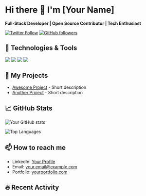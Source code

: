 # Hi there 👋 I'm [Your Name]

**Full-Stack Developer | Open Source Contributor | Tech Enthusiast**

[![Twitter Follow](https://img.shields.io/twitter/follow/yourhandle?style=social)](https://twitter.com/yourhandle)
[![GitHub followers](https://img.shields.io/github/followers/yourusername?style=social)](https://github.com/yourusername)

## 🔧 Technologies & Tools
![](https://img.shields.io/badge/Code-React-informational?style=flat&logo=react&logoColor=white&color=61DAFB)
![](https://img.shields.io/badge/Code-Node.js-informational?style=flat&logo=node.js&logoColor=white&color=339933)
![](https://img.shields.io/badge/Code-TypeScript-informational?style=flat&logo=typescript&logoColor=white&color=3178C6)
![](https://img.shields.io/badge/Tools-Docker-informational?style=flat&logo=docker&logoColor=white&color=2496ED)

## 🚀 My Projects
- [Awesome Project](https://github.com/yourusername/awesome-project) - Short description
- [Another Project](https://github.com/yourusername/another-project) - Short description

## 📈 GitHub Stats
![Your GitHub stats](https://github-readme-stats.vercel.app/api?username=yourusername&show_icons=true&theme=radical)

![Top Languages](https://github-readme-stats.vercel.app/api/top-langs/?username=yourusername&layout=compact&theme=radical)

## 📫 How to reach me
- LinkedIn: [Your Profile](https://linkedin.com/in/yourprofile)
- Email: your.email@example.com
- Portfolio: [yourportfolio.com](https://yourportfolio.com)

## 🔥 Recent Activity
<!--START_SECTION:activity-->
<!--END_SECTION:activity-->
